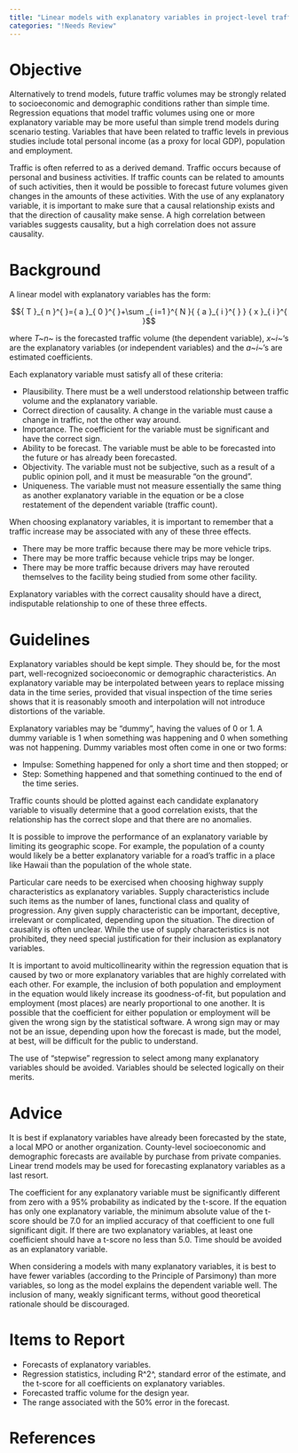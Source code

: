 ```yaml
---
title: "Linear models with explanatory variables in project-level traffic forecasting"
categories: "!Needs Review"
---
```


Objective
=========

Alternatively to trend models, future traffic volumes may be strongly related to socioeconomic and demographic conditions rather than simple time. Regression equations that model traffic volumes using one or more explanatory variable may be more useful than simple trend models during scenario testing. Variables that have been related to traffic levels in previous studies include total personal income (as a proxy for local GDP), population and employment.

Traffic is often referred to as a derived demand. Traffic occurs because of personal and business activities. If traffic counts can be related to amounts of such activities, then it would be possible to forecast future volumes given changes in the amounts of these activities. With the use of any explanatory variable, it is important to make sure that a causal relationship exists and that the direction of causality make sense. A high correlation between variables suggests causality, but a high correlation does not assure causality.

Background
==========

A linear model with explanatory variables has the form:

$${ T }_{ n }^{ }={ a }_{ 0 }^{ }+\sum _{ i=1 }^{ N }{ { a }_{ i }^{ } } { x }_{ i }^{ }$$

where *T~n~* is the forecasted traffic volume (the dependent variable), *x~i~*‘s are the explanatory variables (or independent variables) and the *a~i~*’s are estimated coefficients.

Each explanatory variable must satisfy all of these criteria:

-   Plausibility. There must be a well understood relationship between traffic volume and the explanatory variable.
-   Correct direction of causality. A change in the variable must cause a change in traffic, not the other way around.
-   Importance. The coefficient for the variable must be significant and have the correct sign.
-   Ability to be forecast. The variable must be able to be forecasted into the future or has already been forecasted.
-   Objectivity. The variable must not be subjective, such as a result of a public opinion poll, and it must be measurable “on the ground”.
-   Uniqueness. The variable must not measure essentially the same thing as another explanatory variable in the equation or be a close restatement of the dependent variable (traffic count).

When choosing explanatory variables, it is important to remember that a traffic increase may be associated with any of these three effects.

-   There may be more traffic because there may be more vehicle trips.
-   There may be more traffic because vehicle trips may be longer.
-   There may be more traffic because drivers may have rerouted themselves to the facility being studied from some other facility.

Explanatory variables with the correct causality should have a direct, indisputable relationship to one of these three effects.

Guidelines
==========

Explanatory variables should be kept simple. They should be, for the most part, well-recognized socioeconomic or demographic characteristics.
An explanatory variable may be interpolated between years to replace missing data in the time series, provided that visual inspection of the time series shows that it is reasonably smooth and interpolation will not introduce distortions of the variable.

Explanatory variables may be “dummy”, having the values of 0 or 1. A dummy variable is 1 when something was happening and 0 when something was not happening. Dummy variables most often come in one or two forms:

-   Impulse: Something happened for only a short time and then stopped; or
-   Step: Something happened and that something continued to the end of the time series.

Traffic counts should be plotted against each candidate explanatory variable to visually determine that a good correlation exists, that the relationship has the correct slope and that there are no anomalies.

It is possible to improve the performance of an explanatory variable by limiting its geographic scope. For example, the population of a county would likely be a better explanatory variable for a road’s traffic in a place like Hawaii than the population of the whole state.

Particular care needs to be exercised when choosing highway supply characteristics as explanatory variables. Supply characteristics include such items as the number of lanes, functional class and quality of progression. Any given supply characteristic can be important, deceptive, irrelevant or complicated, depending upon the situation. The direction of causality is often unclear. While the use of supply characteristics is not prohibited, they need special justification for their inclusion as explanatory variables.

It is important to avoid multicollinearity within the regression equation that is caused by two or more explanatory variables that are highly correlated with each other. For example, the inclusion of both population and employment in the equation would likely increase its goodness-of-fit, but population and employment (most places) are nearly proportional to one another. It is possible that the coefficient for either population or employment will be given the wrong sign by the statistical software. A wrong sign may or may not be an issue, depending upon how the forecast is made, but the model, at best, will be difficult for the public to understand.

The use of “stepwise” regression to select among many explanatory variables should be avoided. Variables should be selected logically on their merits.

Advice
======

It is best if explanatory variables have already been forecasted by the state, a local MPO or another organization. County-level socioeconomic and demographic forecasts are available by purchase from private companies. Linear trend models may be used for forecasting explanatory variables as a last resort.

The coefficient for any explanatory variable must be significantly different from zero with a 95% probability as indicated by the t-score. If the equation has only one explanatory variable, the minimum absolute value of the t-score should be 7.0 for an implied accuracy of that coefficient to one full significant digit. If there are two explanatory variables, at least one coefficient should have a t-score no less than 5.0.
Time should be avoided as an explanatory variable.

When considering a models with many explanatory variables, it is best to have fewer variables (according to the Principle of Parsimony) than more variables, so long as the model explains the dependent variable well. The inclusion of many, weakly significant terms, without good theoretical rationale should be discouraged.

Items to Report
===============

-   Forecasts of explanatory variables.
-   Regression statistics, including R^2^, standard error of the estimate, and the t-score for all coefficients on explanatory variables.
-   Forecasted traffic volume for the design year.
-   The range associated with the 50% error in the forecast.

References
==========

